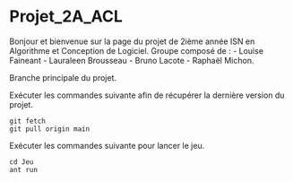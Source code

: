 # Projet_2A_ACL
Bonjour et bienvenue sur la page du projet de 2ième année ISN en Algorithme et Conception de Logiciel.  Groupe composé de : - Louise Faineant - Lauraleen Brousseau - Bruno Lacote - Raphaël Michon.


Branche principale du projet.

Exécuter les commandes suivante afin de récupérer la dernière version du projet.
```
git fetch
git pull origin main
```


Exécuter les commandes suivante pour lancer le jeu.
```
cd Jeu
ant run
```
